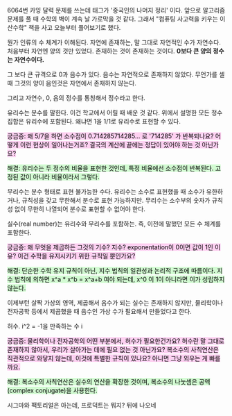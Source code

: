 6064번 카잉 달력 문제를 쓰는데 태그가 '중국인의 나머지 정리' 이다.
앞으로 알고리즘 문제를 풀 때 수학의 벽이 계속 날 가로막을 것 같다.
그래서 "컴퓨팅 사고력을 키우는 이산수학" 책을 사고 오늘부터 풀어보기로 했다.



뭔가 인류의 수 체계가 이해된다. 자연에 존재하는, 말 그대로 자연적인 수가 자연수다. 처음부터 자연엔 양의 것만 있었다. 존재하는 것이 존재하는 것이다. **0보다 큰 양의 정수는 자연수이다.**

그 보다 큰 규격으로 0과 음수가 있다. 음수는 자연적으로 존재하지 않았다. 무언가를 셀 때 그것의 양이 음인것은 자연에서 존재하지 않는다.

그리고 자연수, 0, 음의 정수를 통칭해서 정수라고 한다.

유리수는 분수를 말한다. 이건 학교에서 어릴 때 배운 것 같다. 위에서 설명한 모든 정수 집합은 유리수에 포함된다. 왜냐면 1을 1/1로 유리수로 표현할 수 있다.

<mark style="background: #FFB8EBA6;">궁금증: 왜 5/7을 하면 소수점이 0.714285714285... 로 '714285' 가 반복되나요? 어떻게 이런 현상이 일어나는거죠? 결국의 계산에 끝에는 정답이 있어야 하는 것 아닌가요?</mark>

<mark style="background: #BBFABBA6;">해결: 유리수는 두 정수의 비율을 표현한 것인데, 특정 비율에선 소수점이 반복된다. 고정된 값이 아니라 비율이라서 그렇다.</mark>

무리수는 분수 형태로 표현 불가능한 수다. 유리수는 소수로 표현했을 때 소수가 유한하거나, 규칙성을 갖고 무한해서 분수로 표현 가능하지만. 무리수는 소수부의 숫자가 규칙성 없이 무한히 나열되어 분수로 표현할 수 없어야 한다.

실수(real number)는 유리수와 무리수를 포함하는. 즉, 이전에 말했던 모든 수 체계를 포함한다.

<mark style="background: #FFB8EBA6;">궁금증: 왜 무엇을 제곱하든 그것의 기수? 지수? exponentation이 0이면 값이 1인 이유? 이건 수학을 유지시키기 위한 규칙일 뿐인가요?</mark>

<mark style="background: #BBFABBA6;">해결: 단순한 수학 유지 규칙이 아닌, 지수 법칙의 일관성과 논리적 구조에 따름이다. 지수 법칙에 의하면 x^a * x^b = x^a+b 여야 되는데, x^0 이 1이 아니라면 이가 성립하지 않는다.</mark>

이제부턴 살짝 가상의 영역, 제곱해서 음수가 되는 실수는 존재하지 않지만, 물리학이나 전자공학 등에서 제곱했을 때 음수인 가상 수가 필요해서 만들었다고 한다.

허수. i^2 = -1을 만족하는 수 i

<mark style="background: #FFB8EBA6;">궁금증: 물리학이나 전자공학의 어떤 부분에서, 허수가 필요한건가요? 허수란 말 그대로 존재하지 않아서, 우리가 살아가는 데에 필요 없는 것 아닌가요?
복소수의 사칙연산은 직관적으로 와닿지 않는데, 이것에 특별한 규칙이 있나요? 아니면 그냥 외우는 게 빠를까요.</mark>

<mark style="background: #BBFABBA6;">해결: 복소수의 사칙연산은 실수의 연산을 확장한 것이며, 복소수의 나눗셈은 공액(complex conjugate)을 사용한다.</mark>

시그마와 팩토리얼은 아는데, 프로덕트는 뭐지?
뒤에 나오네  